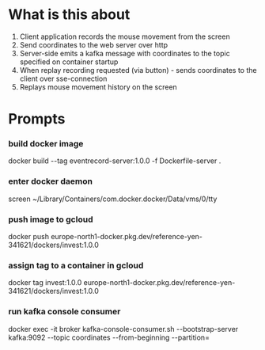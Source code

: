 # What is this about
1. Client application records the mouse movement from the screen
2. Send coordinates to the web server over http
3. Server-side emits a kafka message with coordinates to the topic specified on container startup
4. When replay recording requested (via button) - sends coordinates to the client over sse-connection
5. Replays mouse movement history on the screen

# Prompts
### build docker image
docker build --tag eventrecord-server:1.0.0 -f Dockerfile-server .

### enter docker daemon
screen ~/Library/Containers/com.docker.docker/Data/vms/0/tty

### push image to gcloud
docker push europe-north1-docker.pkg.dev/reference-yen-341621/dockers/invest:1.0.0

### assign tag to a container in gcloud
docker tag invest:1.0.0 europe-north1-docker.pkg.dev/reference-yen-341621/dockers/invest:1.0.0

### run kafka console consumer
docker exec -it broker  kafka-console-consumer.sh --bootstrap-server kafka:9092 --topic coordinates  --from-beginning --partition=


